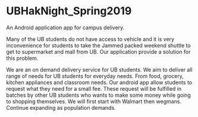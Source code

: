 # UBHakNight_Spring2019
An Android application app for campus delivery.

Many of the UB students do not have access to vehicle and it is very inconvenience for students to take the Jammed packed weekend shuttle to
get to supermarket and mall from UB.  Our application provide a solution for this problem.

We are an on demand delivery service for UB students.  We aim to deliver all range of needs for UB students for everyday needs.  From food, grocery, kitchen appliances and classroom needs. Our android app allow students to request what they need for a small fee.  These request will be fulfilled in batches by other UB students who wants to make some money while going to shopping themselves.  We will first start with Walmart then wegmans. Continue expanding as population demands.
